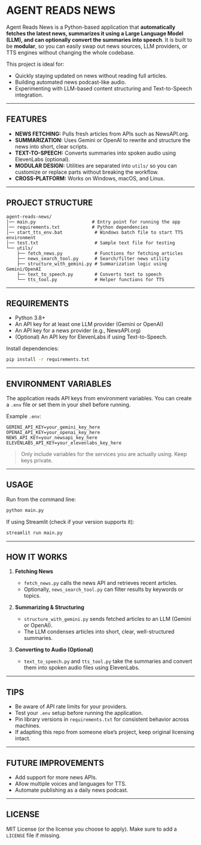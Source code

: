 # AGENT READS NEWS

Agent Reads News is a Python-based application that **automatically fetches the latest news, summarizes it using a Large Language Model (LLM), and can optionally convert the summaries into speech**.
It is built to be **modular**, so you can easily swap out news sources, LLM providers, or TTS engines without changing the whole codebase.

This project is ideal for:

* Quickly staying updated on news without reading full articles.
* Building automated news podcast-like audio.
* Experimenting with LLM-based content structuring and Text-to-Speech integration.

---

## FEATURES

* **NEWS FETCHING:** Pulls fresh articles from APIs such as NewsAPI.org.
* **SUMMARIZATION:** Uses Gemini or OpenAI to rewrite and structure the news into short, clear scripts.
* **TEXT-TO-SPEECH:** Converts summaries into spoken audio using ElevenLabs (optional).
* **MODULAR DESIGN:** Utilities are separated into `utils/` so you can customize or replace parts without breaking the workflow.
* **CROSS-PLATFORM:** Works on Windows, macOS, and Linux.

---

## PROJECT STRUCTURE

```
agent-reads-news/
│── main.py                     # Entry point for running the app
│── requirements.txt            # Python dependencies
│── start_tts_env.bat            # Windows batch file to start TTS environment
│── test.txt                     # Sample text file for testing
└── utils/
    ├── fetch_news.py            # Functions for fetching articles
    ├── news_search_tool.py      # Search/filter news utility
    ├── structure_with_gemini.py # Summarization logic using Gemini/OpenAI
    ├── text_to_speech.py        # Converts text to speech
    └── tts_tool.py              # Helper functions for TTS
```

---

## REQUIREMENTS

* Python 3.8+
* An API key for at least one LLM provider (Gemini or OpenAI)
* An API key for a news provider (e.g., NewsAPI.org)
* (Optional) An API key for ElevenLabs if using Text-to-Speech.

Install dependencies:

```bash
pip install -r requirements.txt
```

---

## ENVIRONMENT VARIABLES

The application reads API keys from environment variables.
You can create a `.env` file or set them in your shell before running.

Example `.env`:

```
GEMINI_API_KEY=your_gemini_key_here
OPENAI_API_KEY=your_openai_key_here
NEWS_API_KEY=your_newsapi_key_here
ELEVENLABS_API_KEY=your_elevenlabs_key_here
```

> Only include variables for the services you are actually using. Keep keys private.

---

## USAGE

Run from the command line:

```bash
python main.py
```

If using Streamlit (check if your version supports it):

```bash
streamlit run main.py
```

---

## HOW IT WORKS

1. **Fetching News**

   * `fetch_news.py` calls the news API and retrieves recent articles.
   * Optionally, `news_search_tool.py` can filter results by keywords or topics.

2. **Summarizing & Structuring**

   * `structure_with_gemini.py` sends fetched articles to an LLM (Gemini or OpenAI).
   * The LLM condenses articles into short, clear, well-structured summaries.

3. **Converting to Audio (Optional)**

   * `text_to_speech.py` and `tts_tool.py` take the summaries and convert them into spoken audio files using ElevenLabs.

---

## TIPS

* Be aware of API rate limits for your providers.
* Test your `.env` setup before running the application.
* Pin library versions in `requirements.txt` for consistent behavior across machines.
* If adapting this repo from someone else’s project, keep original licensing intact.

---

## FUTURE IMPROVEMENTS

* Add support for more news APIs.
* Allow multiple voices and languages for TTS.
* Automate publishing as a daily news podcast.

---

## LICENSE

MIT License (or the license you choose to apply).
Make sure to add a `LICENSE` file if missing.


